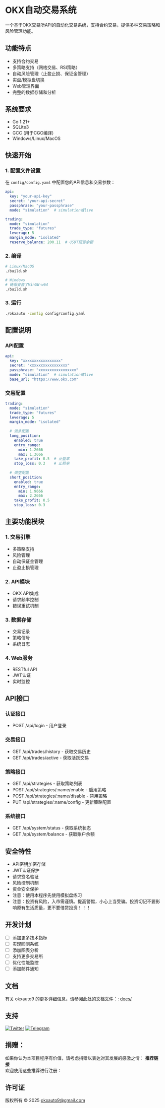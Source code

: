 # OKX自动交易系统

一个基于OKX交易所API的自动化交易系统，支持合约交易，提供多种交易策略和风险管理功能。

## 功能特点

- 支持合约交易
- 多策略支持（网格交易、RSI策略）
- 自动风险管理（止盈止损、保证金管理）
- 实盘/模拟盘切换
- Web管理界面
- 完整的数据存储和分析

## 系统要求

- Go 1.21+
- SQLite3
- GCC (用于CGO编译)
- Windows/Linux/MacOS

## 快速开始

### 1. 配置文件设置

在 `config/config.yaml` 中配置您的API信息和交易参数：

```yaml
api:
  key: "your-api-key"
  secret: "your-api-secret"
  passphrase: "your-passphrase"
  mode: "simulation"  # simulation或live

trading:
  mode: "simulation"    
  trade_type: "futures"  
  leverage: 5       
  margin_mode: "isolated" 
  reserve_balance: 200.11  # USDT预留余额
```

### 2. 编译

```bash
# Linux/MacOS
./build.sh

# Windows
# 确保安装了MinGW-w64
./build.sh
```

### 3. 运行

```bash
./okxauto -config config/config.yaml
```

## 配置说明

### API配置

```yaml
api:
  key: "xxxxxxxxxxxxxxxxx"
  secret: "xxxxxxxxxxxxxxxxx"
  passphrase: "xxxxxxxxxxxxxxxxx"
  mode: "simulation"  # simulation或live
  base_url: "https://www.okx.com"
```

### 交易配置

```yaml
trading:
  mode: "simulation"    
  trade_type: "futures"  
  leverage: 5       
  margin_mode: "isolated" 
  
  # 做多配置
  long_position:
    enabled: true
    entry_range:
      min: 1.2666  
      max: 1.3666  
    take_profit: 0.5  # 止盈率
    stop_loss: 0.3    # 止损率
    
  # 做空配置
  short_position:
    enabled: true
    entry_range:
      min: 1.9666 
      max: 2.2666  
    take_profit: 0.5
    stop_loss: 0.3
```

## 主要功能模块

### 1. 交易引擎
- 多策略支持
- 风险管理
- 自动保证金管理
- 止盈止损管理

### 2. API模块
- OKX API集成
- 请求频率控制
- 错误重试机制

### 3. 数据存储
- 交易记录
- 策略信号
- 系统日志

### 4. Web服务
- RESTful API
- JWT认证
- 实时监控

## API接口

### 认证接口
- POST /api/login - 用户登录

### 交易接口
- GET /api/trades/history - 获取交易历史
- GET /api/trades/active - 获取活跃交易

### 策略接口
- GET /api/strategies - 获取策略列表
- POST /api/strategies/:name/enable - 启用策略
- POST /api/strategies/:name/disable - 禁用策略
- PUT /api/strategies/:name/config - 更新策略配置

### 系统接口
- GET /api/system/status - 获取系统状态
- GET /api/system/balance - 获取账户余额

## 安全特性

- API密钥加密存储
- JWT认证保护
- 请求签名验证
- 风险控制机制
- 资金安全保护
- 注意：使用本程序先使用模拟盘练习
- 注意：投资有风险，入市需谨慎。提高警惕，小心上当受骗。投资切记不要影响原有生活质量，更不要借贷投资！！！

## 开发计划

- [ ] 添加更多技术指标
- [ ] 实现回测系统
- [ ] 添加图表分析
- [ ] 支持更多交易所
- [ ] 优化性能监控
- [ ] 添加邮件通知

## 文档

有关 okxauto9 的更多详细信息，请参阅此处的文档文件：: [docs/](docs/)


## 支持
[![Twitter](https://img.shields.io/badge/Twitter-@okxauto9-1DA1F2?logo=twitter)](https://x.com/okxauto9)
[![Telegram](https://img.shields.io/badge/Telegram-2CA5E0?style=for-the-badge&logo=telegram&logoColor=white)](https://t.me/okxauto9)


## 捐赠：
如果你认为本项目程序有价值，请考虑捐赠以表达对其发展的感激之情：
**推荐链接**  
欢迎使用这些推荐进行注册：

## 许可证

版权所有 © 2025 okxauto9@gmail.com 